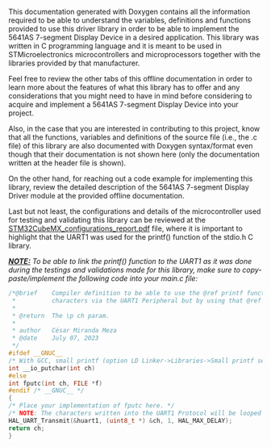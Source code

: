 This documentation generated with Doxygen contains all the information required to be able to understand the variables,
definitions and functions provided to use this driver library in order to be able to implement the 5641AS 7-segment
Display Device in a desired application. This library was written in C programming language and it is meant to be used
in STMicroelectronics microcontrollers and microprocessors together with the libraries provided by that manufacturer.

Feel free to review the other tabs of this offline documentation in order to learn more about the features of what this
library has to offer and any considerations that you might need to have in mind before considering to acquire and
implement a 5641AS 7-segment Display Device into your project.

Also, in the case that you are interested in contributing to this project, know that all the functions, variables and
definitions of the source file (i.e., the .c file) of this library are also documented with Doxygen syntax/format even
though that their documentation is not shown here (only the documentation written at the header file is shown).

On the other hand, for reaching out a code example for implementing this library, review the detailed description of the
5641AS 7-segment Display Driver module at the provided offline documentation.

Last but not least, the configurations and details of the microcontroller used for testing and validating this library
can be reviewed at the
<a href=https://github.com/Mortrack/5641AS_seven_segment_display_STM_driver/blob/main/documentation/pdfs/STM32CubeMX_configurations_report.pdf>STM32CubeMX_configurations_report.pdf</a>
file, where it is important to highlight that the UART1 was used for the printf() function of the stdio.h C library.

<i><b><u>NOTE:</u></b> To be able to link the printf() function to the UART1 as it was done during the testings and
validations made for this library, make sure to copy-paste/implement the following code into your main.c file:</i>

```c
/*@brief	Compiler definition to be able to use the @ref printf function from stdio.h library in order to print
 *          characters via the UART1 Peripheral but by using that @ref printf function.
 *
 * @return	The \p ch param.
 *
 * author	César Miranda Meza
 * @date	July 07, 2023
 */
#ifdef __GNUC__
/* With GCC, small printf (option LD Linker->Libraries->Small printf set to 'Yes') calls __io_putchar(). */
int __io_putchar(int ch)
#else
int fputc(int ch, FILE *f)
#endif /* __GNUC__ */
{
/* Place your implementation of fputc here. */
/* NOTE: The characters written into the UART1 Protocol will be looped until the end of transmission. */
HAL_UART_Transmit(&huart1, (uint8_t *) &ch, 1, HAL_MAX_DELAY);
return ch;
}
```
